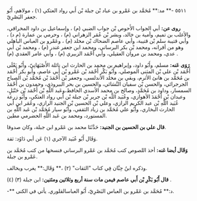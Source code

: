 ٥٥١١ -** مد:** مُحَمَّد بن عَمْرو بن عباد بْن جبلة بْن أَبي رواد العتكي (١) ، مولاهم، أَبُو جعفر البَصْرِيّ.

**روى عن:** أبي الجواب الأَحوص بْن جواب الضبي (م) ، وإسماعيل بن داود المخراقي، والأغلب بن تميم، وأمية بن خالد، وبشر بْن عُمَر الزهراني (م) ، وحرمي بن عمارة (م د) ، وأبي قتيبة سلم بْن قتيبة، وأبي عاصم الضحاك بْن مخلد (م) ، وعَمْرو بن العباس الباهلي وهو من أقرانه، ومحمد بْن بكر البرساني، ومحمد ابن جعفر غندر (م) ، ومحمد بْن أَبي عدي، ومحمد بن مروان العقيلي، وأبي أَحْمَد الزبيري (م) ، وأبي عامر العقدي (م) .

**رَوَى عَنه:** مسلم، وأَبُو داود، وإبراهيم بن محمد بن الحارث ابن نائلة الأَصْبَهَانِيّ، وأَبُو يَعْلَى أَحْمَد بْن علي بْن المثنى الموصلي، وأَبُو بَكْر أَحْمَد بْن عَمْرو بْن أَبي عاصم، وأبو بكر أَحْمَد بن مُحَمَّد بن هانئ الأثرم، وبقي بن مخلد الأندلسي، وجعفر بْن أَحْمَدَ بْن مُحَمَّد بْن الصباح الجرجرائي، والحسن بْن سفيان النَّسَائي، والحسين بن بحر البيروذي، وحمدون بن أَحْمَدَ السمسار، وداود بن مُحَمَّدٍ، وصالح بن محمد الأسدي الحافظ،وعَبد اللَّهِ بْن أَحْمَد بْن حَنْبَلٍ، وعبدان بْن أَحْمَدَ الأهوازي، وعُبَيد اللَّه بْن جرير بْن جبلة بْن أَبي رواد العتكي، وأَبُو زرعة عُبَيد اللَّهِ بْن عبد الكريم الرازي، وعلي بْن الحسين بْن الجنيد الرازي، وعُمَر ابن أَبي الحارث البخاري، وأَبُو علي مُحَمَّد بن زياد الثقفي، وأَبُو سيار مُحَمَّد بْن عَبد اللَّهِ بن المستورد، ومحمد بن عَبد اللَّهِ الحضرمي مطين.

**قال علي بن الحسين بن الجنيد:** حَدَّثَنَا محمد بن عَمْرو ابن جبلة، وكان صدوقا.

وَقَال أَبُو عُبَيد الآجري (١) عَن أبي دَاوُد: ثقة.

**وَقَال أيضا عَنه:** أخذ اللصوص كتب مُحَمَّد بن عَمْرو البرساني فنسخها من كتب مُحَمَّد بن عَمْرو بن جبلة.

وذكره ابنُ حِبَّان فِي كتاب "الثقات" (٢) ،** وَقَال:** يغرب ويخالف.

**قال أَبُو بَكْرِ بْن أَبي عاصم فيمن مات سنة أربع وثلاثين ومئتين:** ابن جبلة (٣) (٤) .

-** د:** مُحَمَّد بن عَمْرو بن العباس البَصْرِيّ، أَبُو العباسالقلوري. يأتي في الكنى.